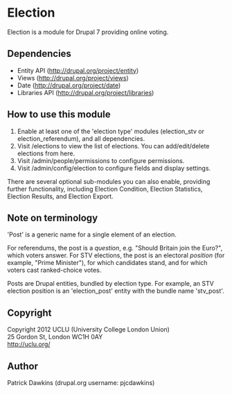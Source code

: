 # Election

Election is a module for Drupal 7 providing online voting.

## Dependencies

* Entity API (http://drupal.org/project/entity)
* Views (http://drupal.org/project/views)
* Date (http://drupal.org/project/date)
* Libraries API (http://drupal.org/project/libraries)

## How to use this module

1. Enable at least one of the 'election type' modules (election_stv or
   election_referendum), and all dependencies.
2. Visit /elections to view the list of elections. You can add/edit/delete
   elections from here.
3. Visit /admin/people/permissions to configure permissions.
4. Visit /admin/config/election to configure fields and display settings.

There are several optional sub-modules you can also enable, providing further
functionality, including Election Condition, Election Statistics, Election
Results, and Election Export.

## Note on terminology

'Post' is a generic name for a single element of an election.

For referendums, the post is a *question*, e.g. "Should Britain join the Euro?",
which voters answer. For STV elections, the post is an electoral *position*
(for example, "Prime Minister"), for which candidates stand, and for which
voters cast ranked-choice votes.

Posts are Drupal entities, bundled by election type. For example, an STV
election position is an 'election_post' entity with the bundle name 'stv_post'.

## Copyright

Copyright 2012 UCLU (University College London Union)\
25 Gordon St, London WC1H 0AY\
http://uclu.org/

## Author

Patrick Dawkins (drupal.org username: pjcdawkins)
